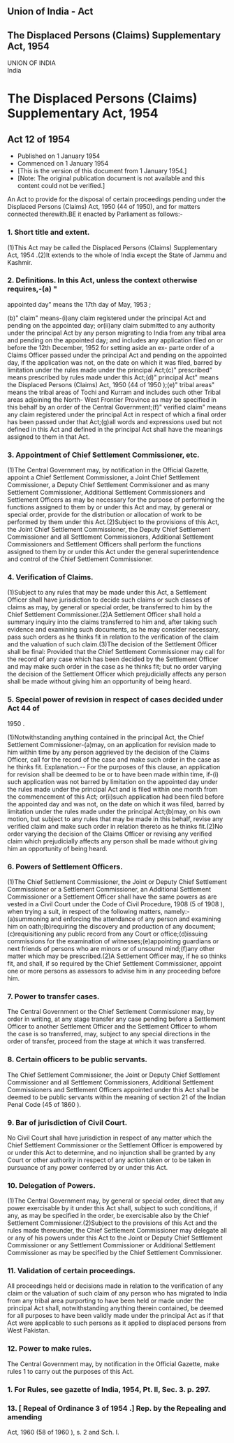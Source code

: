 ## Union of India - Act

## The Displaced Persons (Claims) Supplementary Act, 1954

UNION OF INDIA  
India

# The Displaced Persons (Claims) Supplementary Act, 1954

## Act 12 of 1954

  * Published on 1 January 1954 
  * Commenced on 1 January 1954 
  * [This is the version of this document from 1 January 1954.] 
  * [Note: The original publication document is not available and this content could not be verified.] 

An Act to provide for the disposal of certain proceedings pending under the
Displaced Persons (Claims) Act, 1950 (44 of 1950), and for matters connected
therewith.BE it enacted by Parliament as follows:-

### 1. Short title and extent.

(1)This Act may be called the Displaced Persons (Claims) Supplementary Act,
1954 .(2)It extends to the whole of India except the State of Jammu and
Kashmir.

### 2. Definitions. In this Act, unless the context otherwise requires,-(a) "
appointed day" means the 17th day of May, 1953 ;

(b)" claim" means-(i)any claim registered under the principal Act and pending
on the appointed day; or(ii)any claim submitted to any authority under the
principal Act by any person migrating to India from any tribal area and
pending on the appointed day; and includes any application filed on or before
the 12th December, 1952 for setting aside an ex- parte order of a Claims
Officer passed under the principal Act and pending on the appointed day, if
the application was not, on the date on which it was filed, barred by
limitation under the rules made under the principal Act;(c)" prescribed" means
prescribed by rules made under this Act;(d)" principal Act" means the
Displaced Persons (Claims) Act, 1950 (44 of 1950 );(e)" tribal areas" means
the tribal areas of Tochi and Kurram and includes such other Tribal areas
adjoining the North- West Frontier Province as may be specified in this behalf
by an order of the Central Government;(f)" verified claim" means any claim
registered under the principal Act in respect of which a final order has been
passed under that Act;(g)all words and expressions used but not defined in
this Act and defined in the principal Act shall have the meanings assigned to
them in that Act.

### 3. Appointment of Chief Settlement Commissioner, etc.

(1)The Central Government may, by notification in the Official Gazette,
appoint a Chief Settlement Commissioner, a Joint Chief Settlement
Commissioner, a Deputy Chief Settlement Commissioner and as many Settlement
Commissioner, Additional Settlement Commissioners and Settlement Officers as
may be necessary for the purpose of performing the functions assigned to them
by or under this Act and may, by general or special order, provide for the
distribution or allocation of work to be performed by them under this
Act.(2)Subject to the provisions of this Act, the Joint Chief Settlement
Commissioner, the Deputy Chief Settlement Commissioner and all Settlement
Commissioners, Additional Settlement Commissioners and Settlement Officers
shall perform the functions assigned to them by or under this Act under the
general superintendence and control of the Chief Settlement Commissioner.

### 4. Verification of Claims.

(1)Subject to any rules that may be made under this Act, a Settlement Officer
shall have jurisdiction to decide such claims or such classes of claims as
may, by general or special order, be transferred to him by the Chief
Settlement Commissioner.(2)A Settlement Officer shall hold a summary inquiry
into the claims transferred to him and, after taking such evidence and
examining such documents, as he may consider necessary, pass such orders as he
thinks fit in relation to the verification of the claim and the valuation of
such claim.(3)The decision of the Settlement Officer shall be final: Provided
that the Chief Settlement Commissioner may call for the record of any case
which has been decided by the Settlement Officer and may make such order in
the case as he thinks fit; but no order varying the decision of the Settlement
Officer which prejudicially affects any person shall be made without giving
him an opportunity of being heard.

### 5. Special power of revision in respect of cases decided under Act 44 of
1950 .

(1)Notwithstanding anything contained in the principal Act, the Chief
Settlement Commissioner-(a)may, on an application for revision made to him
within time by any person aggrieved by the decision of the Claims Officer,
call for the record of the case and make such order in the case as he thinks
fit. Explanation.-- For the purposes of this clause, an application for
revision shall be deemed to be or to have been made within time, if-(i) such
application was not barred by limitation on the appointed day under the rules
made under the principal Act and is filed within one month from the
commencement of this Act; or(ii)such application had been filed before the
appointed day and was not, on the date on which it was filed, barred by
limitation under the rules made under the principal Act;(b)may, on his own
motion, but subject to any rules that may be made in this behalf, revise any
verified claim and make such order in relation thereto as he thinks fit.(2)No
order varying the decision of the Claims Officer or revising any verified
claim which prejudicially affects any person shall be made without giving him
an opportunity of being heard.

### 6. Powers of Settlement Officers.

(1)The Chief Settlement Commissioner, the Joint or Deputy Chief Settlement
Commissioner or a Settlement Commissioner, an Additional Settlement
Commissioner or a Settlement Officer shall have the same powers as are vested
in a Civil Court under the Code of Civil Procedure, 1908 (5 of 1908 ), when
trying a suit, in respect of the following matters, namely:-(a)summoning and
enforcing the attendance of any person and examining him on oath;(b)requiring
the discovery and production of any document;(c)requisitioning any public
record from any Court or office;(d)issuing commissions for the examination of
witnesses;(e)appointing guardians or next friends of persons who are minors or
of unsound mind;(f)any other matter which may be prescribed.(2)A Settlement
Officer may, if he so thinks fit, and shall, if so required by the Chief
Settlement Commissioner, appoint one or more persons as assessors to advise
him in any proceeding before him.

### 7. Power to transfer cases.

The Central Government or the Chief Settlement Commissioner may, by order in
writing, at any stage transfer any case pending before a Settlement Officer to
another Settlement Officer and the Settlement Officer to whom the case is so
transferred, may, subject to any special directions in the order of transfer,
proceed from the stage at which it was transferred.

### 8. Certain officers to be public servants.

The Chief Settlement Commissioner, the Joint or Deputy Chief Settlement
Commissioner and all Settlement Commissioners, Additional Settlement
Commissioners and Settlement Officers appointed under this Act shall be deemed
to be public servants within the meaning of section 21 of the Indian Penal
Code (45 of 1860 ).

### 9. Bar of jurisdiction of Civil Court.

No Civil Court shall have jurisdiction in respect of any matter which the
Chief Settlement Commissioner or the Settlement Officer is empowered by or
under this Act to determine, and no injunction shall be granted by any Court
or other authority in respect of any action taken or to be taken in pursuance
of any power conferred by or under this Act.

### 10. Delegation of Powers.

(1)The Central Government may, by general or special order, direct that any
power exercisable by it under this Act shall, subject to such conditions, if
any, as may be specified in the order, be exercisable also by the Chief
Settlement Commissioner.(2)Subject to the provisions of this Act and the rules
made thereunder, the Chief Settlement Commissioner may delegate all or any of
his powers under this Act to the Joint or Deputy Chief Settlement Commissioner
or any Settlement Commissioner or Additional Settlement Commissioner as may be
specified by the Chief Settlement Commissioner.

### 11. Validation of certain proceedings.

All proceedings held or decisions made in relation to the verification of any
claim or the valuation of such claim of any person who has migrated to India
from any tribal area purporting to have been held or made under the principal
Act shall, notwithstanding anything therein contained, be deemed for all
purposes to have been validly made under the principal Act as if that Act were
applicable to such persons as it applied to displaced persons from West
Pakistan.

### 12. Power to make rules.

The Central Government may, by notification in the Official Gazette, make
rules 1 to carry out the purposes of this Act.

### 1\. For Rules, see gazette of India, 1954, Pt. II, Sec. 3. p. 297.

### 13. [ Repeal of Ordinance 3 of 1954 .] Rep. by the Repealing and amending
Act, 1960 (58 of 1960 ), s. 2 and Sch. I.

